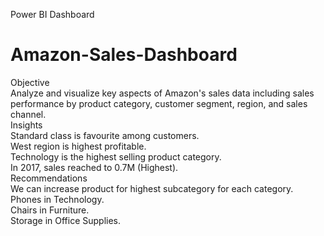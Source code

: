 Power BI Dashboard
# Amazon-Sales-Dashboard
Objective </br>
Analyze and visualize key aspects of Amazon's sales data including sales performance by product category, customer segment, region, and sales channel. </br>
Insights </br>
Standard class is favourite among customers. </br>
West region is highest profitable. </br>
Technology is the highest selling product category. </br>
In 2017, sales reached to 0.7M (Highest). </br>
Recommendations </br>
We can increase product for highest subcategory for each category. </br>
Phones in Technology. </br>
Chairs in Furniture. </br>
Storage in Office Supplies. </br>
